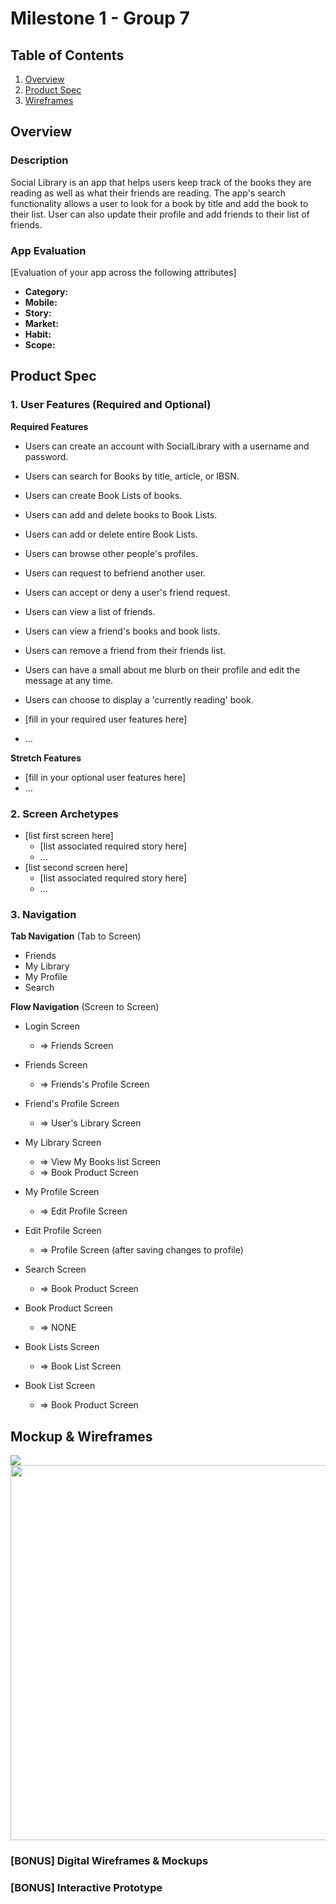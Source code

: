 # Milestone 1 - Group 7
## Table of Contents

1. [Overview](#Overview)
1. [Product Spec](#Product-Spec)
1. [Wireframes](#Wireframes)

## Overview

### Description

Social Library is an app that helps users keep track of the books they are reading as well as what their friends are reading. The app's search functionality allows a user to look for a book by title and add the book to their list. User can also update their profile and add friends to their list of friends. 

### App Evaluation

[Evaluation of your app across the following attributes]
- **Category:**
- **Mobile:**
- **Story:**
- **Market:**
- **Habit:**
- **Scope:**

## Product Spec

### 1. User Features (Required and Optional)

**Required Features**

* Users can create an account with SocialLibrary with a username and password.
* Users can search for Books by title, article, or IBSN.
* Users can create Book Lists of books.
* Users can add and delete books to Book Lists.
* Users can add or delete entire Book Lists.
* Users can browse other people's profiles. 
* Users can request to befriend another user.
* Users can accept or deny a user's friend request.
* Users can view a list of friends.
* Users can view a friend's books and book lists.
* Users can remove a friend from their friends list.
* Users can have a small about me blurb on their profile and edit the message at any time.
* Users can choose to display a 'currently reading' book.

* [fill in your required user features here]
* ...

**Stretch Features**

* [fill in your optional user features here]
* ...

### 2. Screen Archetypes

- [list first screen here]
  - [list associated required story here]
  - ...
- [list second screen here]
  - [list associated required story here]
  - ...

### 3. Navigation

**Tab Navigation** (Tab to Screen)

* Friends
* My Library
* My Profile
* Search

**Flow Navigation** (Screen to Screen)

- Login Screen
  - => Friends Screen

- Friends Screen
  - => Friends's Profile Screen

- Friend's Profile Screen
  - => User's Library Screen

- My Library Screen
  - => View My Books list Screen
  - => Book Product Screen

- My Profile Screen
  - => Edit Profile Screen

- Edit Profile Screen
  - => Profile Screen (after saving changes to profile)

- Search Screen
  - => Book Product Screen

- Book Product Screen
  - => NONE

- Book Lists Screen
  - => Book List Screen

- Book List Screen
    - => Book Product Screen

<!-- - [list first screen here]
  - [list screen navigation here]
  - ...
- [list second screen here]
  - [list screen navigation here]
  - ... -->

## Mockup & Wireframes

<img src="https://github.com/steelemeg/SocialLibrary/blob/main/interactive_wireframe.gif">

<img src="https://github.com/steelemeg/SocialLibrary/blob/main/book_sm_app_mockup.png" width=600>

### [BONUS] Digital Wireframes & Mockups

### [BONUS] Interactive Prototype

